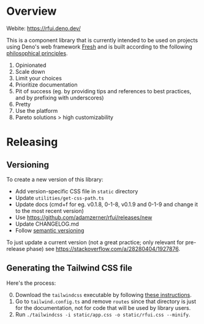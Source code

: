 # Overview

Webite: https://rfui.deno.dev/

This is a component library that is currently intended to be used on projects
using Deno's web framework [Fresh](https://fresh.deno.dev/) and is built
according to the following
[philosophical principles](https://rfui.deno.dev/philosophy).

1. Opinionated
2. Scale down
3. Limit your choices
4. Prioritize documentation
5. Pit of success (eg. by providing tips and references to best practices, and
   by prefixing with underscores)
6. Pretty
7. Use the platform
8. Pareto solutions > high customizability

# Releasing

## Versioning

To create a new version of this library:

- Add version-specific CSS file in `static` directory
- Update `utilities/get-css-path.ts`
- Update docs (cmd+f for eg. v0.1.8, 0-1-8, v0.1.9 and 0-1-9 and change it to
  the most recent version)
- Use https://github.com/adamzerner/rfui/releases/new
- Update CHANGELOG.md
- Follow [semantic versioning](https://semver.org/)

To just update a current version (not a great practice; only relevant for
pre-release phase) see https://stackoverflow.com/a/28280404/1927876.

## Generating the Tailwind CSS file

Here's the process:

0. Download the `tailwindcss` executable by following
   [these instructions](https://tailwindcss.com/blog/standalone-cli#get-started).
1. Go to `tailwind.config.ts` and remove `routes` since that directory is just
   for the documentation, not for code that will be used by library users.
2. Run `./tailwindcss -i static/app.css -o static/rfui.css --minify`.
